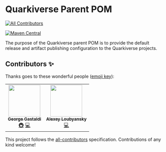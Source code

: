 # Quarkiverse Parent POM
<!-- ALL-CONTRIBUTORS-BADGE:START - Do not remove or modify this section -->
[![All Contributors](https://img.shields.io/badge/all_contributors-2-orange.svg?style=for-the-badge)](#contributors)
<!-- ALL-CONTRIBUTORS-BADGE:END -->

[![Maven Central](https://img.shields.io/maven-central/v/io.quarkiverse/quarkiverse-parent?logo=apache-maven&style=for-the-badge)](https://mvnrepository.com/artifact/io.quarkiverse/quarkiverse-parent)

The purpose of the Quarkiverse parent POM is to provide the default release and artifact publishing configuration to the Quarkiverse projects.

## Contributors ✨

Thanks goes to these wonderful people ([emoji key](https://allcontributors.org/docs/en/emoji-key)):

<!-- ALL-CONTRIBUTORS-LIST:START - Do not remove or modify this section -->
<!-- prettier-ignore-start -->
<!-- markdownlint-disable -->
<table>
  <tr>
    <td align="center"><a href="http://gastaldi.wordpress.com"><img src="https://avatars1.githubusercontent.com/u/54133?v=4" width="100px;" alt=""/><br /><sub><b>George Gastaldi</b></sub></a><br /><a href="#infra-gastaldi" title="Infrastructure (Hosting, Build-Tools, etc)">🚇</a> <a href="https://github.com/quarkiverse/quarkiverse-parent/commits?author=gastaldi" title="Code">💻</a></td>
    <td align="center"><a href="https://github.com/aloubyansky"><img src="https://avatars1.githubusercontent.com/u/323379?v=4" width="100px;" alt=""/><br /><sub><b>Alexey Loubyansky</b></sub></a><br /><a href="https://github.com/quarkiverse/quarkiverse-parent/commits?author=aloubyansky" title="Code">💻</a></td>
  </tr>
</table>

<!-- markdownlint-enable -->
<!-- prettier-ignore-end -->
<!-- ALL-CONTRIBUTORS-LIST:END -->

This project follows the [all-contributors](https://github.com/all-contributors/all-contributors) specification. Contributions of any kind welcome!
